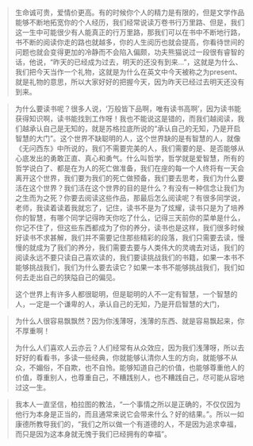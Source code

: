 > 生命诚可贵，爱情价更高。有的时候你个人的精力是有限的，但是文学作品能够不断地拓宽你的个人经历，我们经常说读万卷书行万里路、但是，我们这一生中可能很少有人能真正的行万里路，那我们可以在书中不断地行路，书不断的阅读你走的路也就越多，你的人生阅历也就会提高，你看待世间的问题也就会变得更加的冷静而不会陷入偏颇，功夫熊猫说过一段很有睿智的话，他说，“昨天的已经成为过去，明天的还没有到来...”，这就是为什么、我们把今天当作一个礼物，这就是为什么在英文中今天被称之为present、就是礼物的意思，所以大家好好的把握今天，因为昨天已经过去明天还没有到来。

> 为什么要读书呢？很多人说，‘万般皆下品啊，唯有读书高啊’，因为读书能获得知识啊，读书能找到工作呀！我也不能说这是错的，而我们越阅读，我们越承认自己是无知的，就是苏格拉底所说的“承认自己的无知，乃是开启智慧的大门”。这个世界不缺聪明的人，这个世界缺的是有智慧的人，就像《无问西东》中所说的，我们不需要完美的人，我们需要的是、是否能够从心底发出的勇敢正直、真心和勇气。什么叫哲学，哲学就是爱智慧，所有的哲学说白了、都是在为人的死亡做准备，我们在座的每一个人终将有一天会离开这个世界，我们要为我们的死亡做预备，我们要去思考，我们为什么要活在这个世界？我们活在这个世界的目的是什么？有没有一种信念让我们为之生而为之死？你要去阅读这些作品，那最后怎么阅读呢？有很多同学说，老师，我读着读着我就忘了，记住，读书不是为了炫耀，读书只是为了培养你的智慧，有哪个同学记得昨天你吃了什么，记得三天前你的菜单是什么，你记不住了，但这些东西都成为了你的养分，读书也是这样，我们很多时候好读书不求甚解，我们并不需要记住那些精彩的段落，我们只需要去读，慢慢的就成为了我们的养分，我们需要去要与人类伟大的灵魂去对话，我们的阅读永远不要只读自己喜欢读的，我们要读挑战我们的书籍，如果一本书不能够挑战我们，我们为什么要去读它？如果一本书不能够挑战我们，我们如何去走出自己的狭隘自己的偏见。
>
> 这个世界上有许多人都很聪明，但是聪明的人不一定有智慧，一个智慧的人，一定是一个谦卑的人，承认自己的无知，乃是开启智慧的大门，

> 为什么人很容易飘飘然？因为你浅薄呀，浅薄的东西、就是容易飘起来，你不厚重啊！
>
> 为什么人们喜欢人云亦云？人们经常有从众效应，因为我们浅薄呀，所以去好好的看看书，多读一些经典，你就能够认清你人生的方向，就能够不从众，不媚俗，不自欺，也不自怜。能够知道自己的价值，也能够尊重他人的价值，尊重别人，也尊重自己，不糟践别人，也不糟践自己，尽可能从容地过这一生。

>  我本人一直坚信，柏拉图的教法，“一个事情之所以是正确的，不仅仅因为他行为本身是正当的，而且通常来说它会带来什么？好的结果。”。所以一如康德所教导我们的，“我们之所以做一个有道德的人，不是因为追求幸福，而只是因为这本身就无愧于我们已经拥有的幸福”。

